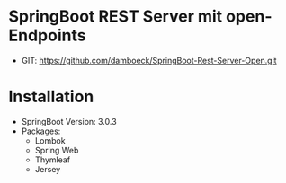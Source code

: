 # SpringBoot REST Server mit open-Endpoints
* GIT: https://github.com/damboeck/SpringBoot-Rest-Server-Open.git

# Installation
* SpringBoot Version: 3.0.3
* Packages:
  * Lombok
  * Spring Web
  * Thymleaf
  * Jersey

